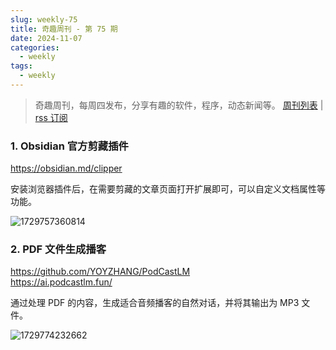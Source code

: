 ```yaml
---
slug: weekly-75
title: 奇趣周刊 - 第 75 期
date: 2024-11-07
categories:
  - weekly
tags:
  - weekly
---
```


> 奇趣周刊，每周四发布，分享有趣的软件，程序，动态新闻等。 [周刊列表](/categories/weekly/) | [rss 订阅](/categories/weekly/index.xml)

### 1. Obsidian 官方剪藏插件

https://obsidian.md/clipper

安装浏览器插件后，在需要剪藏的文章页面打开扩展即可，可以自定义文档属性等功能。

![1729757360814](https://imgurl.zishu.me/2024/10/1729757360814.webp)

### 2. PDF 文件生成播客

https://github.com/YOYZHANG/PodCastLM  
https://ai.podcastlm.fun/

通过处理 PDF 的内容，生成适合音频播客的自然对话，并将其输出为 MP3 文件。

![1729774232662](https://imgurl.zishu.me/2024/10/1729774232662.webp)
